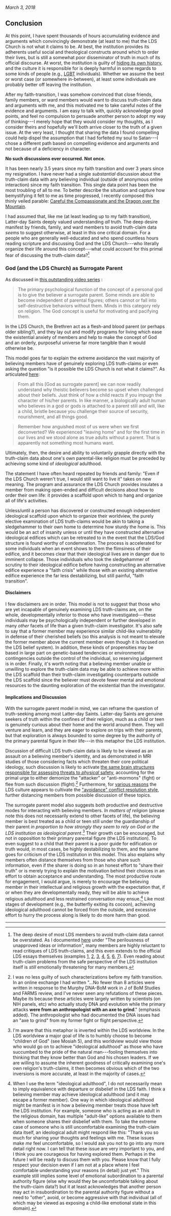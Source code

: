 _March 3, 2018_

## Conclusion

At this point, I have spent thousands of hours accumulating evidence and arguments which convincingly demonstrate (at least to me) that the LDS Church is not what it claims to be.  At best, the institution provides its adherents useful social and theological constructs around which to order their lives, but is still a somewhat poor disseminator of truth in much of its official discourse. At worst, the institution is guilty of [hiding its own history](https://proveallthingsholdfasttogood.wordpress.com/the-hiding-of-church-history/), and the culture it is responsible for is deeply harmful in some regards to some kinds of people (e.g., [LGBT](https://mormonlgbtquestions.com/2017/03/17/what-do-we-know-of-gods-will-for-his-lgbt-children-an-examination-of-the-lds-churchs-position-on-homosexuality/) individuals).  Whether we assume the best or worst case (or somewhere in-between), at least some individuals are probably better off leaving the institution.

After my faith-transition, I was somehow convinced that close friends, family members, or ward members would want to discuss truth-claim data and arguments with me, and this motivated me to take careful notes of the evidence and arguments.  I am easy to talk with, quickly acknowledge good points, and feel no compulsion to persuade another person to adopt my way of thinking---I merely hope that they would consider my thoughts, as I consider theirs and hopefully we'll both arrive closer to the truth of a given issue.  At the very least, I thought that sharing the data I found compelling could help dispel the assumption that I had forfeited my soul to Satan---I chose a different path based on compelling evidence and arguments and not because of a deficiency in character.

**No such discussions ever occurred.  Not once.**

It has been nearly 3.5 years since my faith transition and over 3 years since my resignation.  I have never had a single _substantial_ discussion about the truth-claim data with any believing individual (outside of anonymous online interaction) since my faith transition.  This single data point has been the most troubling of all to me.  To better describe the situation and capture how bemystifying it felt to me as time progressed, I recently composed this thinly veiled parable: [Careful the Compassionate and the Dragon over the Mountain](https://www.reddit.com/r/exmormon/comments/7sobwf/careful_the_compassionate_and_the_dragon_over_the/).

I had assumed that, like me (at least leading up to my faith transition), Latter-day Saints deeply valued understanding _all_ truth.  The deep desire manifest by friends, family, and ward members to avoid truth-claim data _seems_ to suggest otherwise, at least in this one critical domain.  For a people who are generally well-educated and who spend countless hours reading scripture and discussing God and the LDS Church---who literally organize their life around this concept---what could account for this primal fear of discussing the truth-claim data?[^1]

### God (and the LDS Church) as Surrogate Parent

As discussed in [this outstanding video series](https://www.youtube.com/playlist?list=PLA0C3C1D163BE880A) :

> The primary psychological function of the concept of a personal god is to give the believer a surrogate parent. Some minds are able to become independent of parental figures; others cannot or fall into self-destructive behaviors without them. Minds in this category rely on religion. The God concept is useful for motivating and pacifying them.

In the LDS Church, the Brethren act as a flesh-and blood parent (or perhaps older sibling?), and they lay out and modify programs for living which ease the existential anxiety of members and help to make the concept of God and an orderly, purposeful universe far more tangible than it would otherwise be.

This model goes far to explain the extreme avoidance the vast majority of believing members have of genuinely exploring LDS truth-claims or even asking the question "is it possible the LDS Church is not what it claims?".  As articulated [here](https://deconversion.net/2012/10/02/the-concept-of-god-as-a-surrogate-parent/):

> From all this [God as surrogate parent] we can now readily understand why theistic believers become so upset when challenged about their beliefs. Just think of how a child reacts if you impugn the character of his/her parents. In like manner, a biologically adult human who believes in a god or gods is attached to a parent still and will, like a child, bristle because you challenge their source of security, nourishment, and all things good.

> Remember how anguished most of us were when we first deconverted? We experienced "leaving home" and for the first time in our lives  and we stood alone as true adults without a parent. That is apparently not something most humans want.

Ultimately, then, the desire and ability to voluntarily grapple directly with the truth-claim data about one's own parental-like religion must be preceded by achieving some kind of _ideological_ adulthood.

The statement I have often heard repeated by friends and family: "Even if the LDS Church weren't true, I would still want to live it" takes on new meaning.  The program and assurance the LDS Church provides insulates a member from making open-ended and difficult decisions about how to order their own life: it provides a scaffold upon which to hang and organize all of life's activities.

Unless/until a person has discovered or constructed enough independent ideological scaffold upon which to organize their worldview, the purely elective examination of LDS truth-claims would be akin to taking a sledgehammer to their own home to determine how sturdy the home is.  This would be an act of insanity unless or until they have constructed alternative ideological edifices which can be retreated to in the event that the LDS/God structure is found worthy of condemnation.  The process is accelerated for some individuals when an event shows to them the flimsiness of their edifice, and it becomes clear that their ideological lives are in danger due to imminent collapse.  Those individuals who took the sledgehammer of scrutiny to their ideological edifice before having constructing an alternative edifice experience a "faith crisis" while those with an existing alternative edifice experience the far less destabilizing, but still painful, "faith transition".

#### Disclaimers

I few disclaimers are in order.  This model is not to suggest that those who are yet incapable of genuinely examining LDS truth-claims are, on the whole, developmentally inferior to those who have investigated---these individuals may be psychologically independent or further developed in many _other_ facets of life than a given truth-claim investigator.  It's also safe to say that a former member may experience similar child-like vulnerability in defense of their cherished beliefs (so this analysis is not meant to elevate the former member above the current member even though it is focused on the LDS belief system).  In addition, these kinds of propensities may be based in large part on genetic-based tendencies or environmental contingencies outside the control of the individual, so reserving judgement is in order.  Finally, it's worth noting that a believing member unable or unwilling to explore the truth-claim data may be able to achieve more within the LDS scaffold than their truth-claim investigating counterparts outside the LDS scaffold since the believer must devote fewer mental and emotional resources to the daunting exploration of the existential than the investigator.

#### Implications and Discussion

With the surrogate parent model in mind, we can reframe the question of truth-seeking among most Latter-day Saints.  Latter-day Saints are genuine seekers of truth within the confines of their religion, much as a child or teen is genuinely curious about their home and the world around them.  They will venture and learn, and they are eager to explore on trips with their parents, but that exploration is always bounded to some degree by the authority of the primary parental figure in their life---in this metaphor the LDS institution.

Discussion of difficult LDS truth-claim data is likely to be viewed as an assault on a believing member's identity, and as demonstrated in MRI studies of those considering facts which threaten their core political ideology, such discussion is likely to activate [the same brain structures responsible for assessing threats to _physical_ safety](https://www.nature.com/articles/srep39589), accounting for the primal urge to either demonize the "attacker" or "anti-mormons" (fight) or flee from such discussion (flight).[^2]  Furthermore, for [various reasons](https://www.sunstonemagazine.com/passive-aggression-among-the-latter-day-saints/) the LDS culture appears to cultivate the ["avoidance" conflict resolution style](https://imgur.com/F1eCW0L), further distancing members from possible discussion of these topics.

The surrogate parent model also suggests both productive and destructive modes for interacting with believing members.  _In matters of religion_ (please note this does not necessarily extend to other facets of life), the believing member is best treated as a child or teen still under the guardianship of their parent _in proportion to how strongly they seem to rely on God or the LDS institution as ideological parent_.[^3]  Their growth can be encouraged, but not in opposition to their primary parental figure (the LDS institution).  To even suggest to a child that their parent is a poor guide for edification or truth would, in most cases, be highly destabilizing to them, and the same goes for criticism of the LDS institution in this model.  This also explains why members often distance themselves from those who share such information, even if the sharer is doing so in an honest effort to "share their truth" or is merely trying to explain the motivation behind their choices in an effort to obtain acceptance and understanding.  The most productive route for engagement, I would argue, is merely to encourage the believing member in their intellectual and religious growth with the expectation that, if or when they are developmentally ready, they will be able to achieve religious adulthood and less restrained conversation may ensue.[^4]  Like most stages of development (e.g., the butterfly exiting its cocoon), achieving ideological adulthood cannot be forced from the outside, and excessive effort to hurry the process along is likely to do more harm than good.

---

[^1]: The deep desire of most LDS members to avoid truth-claim data cannot be overstated.  As I documented [here](https://mormonbandwagon.com/bwv549/lds-indoctrination-retentive-socialization/) under "The perilousness of unapproved ideas or information", many members are highly reluctant to read critiques of LDS truth-claims, and this even extends to the official LDS essays themselves (examples [1](https://www.reddit.com/r/exmormon/comments/7v3rqr/i_finally_did_it_i_told_my_wife_sort_of/), [2](https://www.reddit.com/r/exmormon/comments/5jr865/my_father_refuses_to_read_the_essays_on_ldsorg/), [3](https://www.reddit.com/r/exmormon/comments/5t88id/how_do_believing_mormons_react_to_the_official/), [4](https://www.reddit.com/r/exmormon/comments/2s2ghf/its_antimormon_hate_literature/), [5](https://www.reddit.com/r/exmormon/comments/4gmplo/getting_harder_and_harder_to_talk_to_my_dad_and/), [6](https://www.reddit.com/r/exmormon/comments/7jl8mo/why_are_the_essays_taboo/), [7](https://www.reddit.com/r/exmormon/comments/3v68m9/i_want_to_write_a_letter_to_the_first_presidency/)).  Even reading about truth-claim problems from the safe perspective of the LDS institution itself is _still_ emotionally threatening for many members.

[^2]: I was no less guilty of such characterizations before my faith transition.  In an online exchange I had written "...No fewer than 8 articles were written in response to the Murphy DNA-BoM work in J of BoM Studies and FARMS review, and I've never seen any refutations of these pieces. Maybe its because these articles were largely written by scientists (on NIH panels, etc) who actually study DNA and evolution while the primary attacks **were from an anthropologist with an axe to grind**." (emphasis added).  The anthropologist who had documented the DNA issues had an "axe to grind" from my former fight or flight perspective.

[^3]: I'm aware that this metaphor is inverted within the LDS worldview.  In the LDS worldview a major goal of life is to humbly choose to become "children of God" (see Mosiah 5), and this worldview would view those who would go on to achieve "ideological adulthood" as those who have succumbed to the pride of the natural man---fooling themselves into thinking that they know better than God and his chosen leaders.  If we are willing to assume the inherent goodness of critically examining one's own religion's truth-claims, it then becomes obvious which of the two inversions is more accurate, at least in the majority of cases.

[^4]: When I use the term "ideological adulthood", I do not necessarily mean to imply equivalence with departure or disbelief in the LDS faith.  I think a believing member may achieve ideological adulthood (and it may escape a former member).  One way in which ideological adulthood might be manifest is in how a believing member treats those have left the LDS institution.  For example, someone who is acting as an adult in the religious domain, has multiple "adult-like" options available to them when someone shares their disbelief with them.  To take the extreme case of someone who is still uncomfortable examining the truth-claim data itself, an ideological adult might respond like this: "Thank you so much for sharing your thoughts and feelings with me.  These issues make _me_ feel uncomfortable, so I would ask you not to go into any more detail right now.  I can tell that these issue are very important to you, and I think you are courageous for having explored them.  Perhaps in the future I will be ready to discuss them with you. Please know that I fully respect your decision even if I am not at a place where I feel comfortable understanding your reasons (in detail) just yet." This example still implies some level of emotional subordination to a parental authority figure (else why would they be uncomfortable talking about the truth-claim data?) but it at least acknowledges that another person may act in insubordination to the parental authority figure without a need to "other", avoid, or become aggressive with that individual (all of which may be viewed as exposing a child-like emotional state in this domain).
